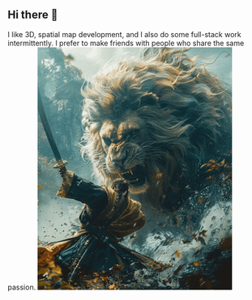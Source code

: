 ## Hi there 👋
I like 3D, spatial map development, and I also do some full-stack work intermittently. 
I prefer to make friends with people who share the same passion.
<img src="https://github.com/leongaooo/leongaooo/blob/main/lion.gif" style="margin: 0 auto;" />
<!--
**leongaooo/leongaooo** is a ✨ _special_ ✨ repository because its `README.md` (this file) appears on your GitHub profile.

Here are some ideas to get you started:

- 🔭 I’m currently working on ...
- 🌱 I’m currently learning ...
- 👯 I’m looking to collaborate on ...
- 🤔 I’m looking for help with ...
- 💬 Ask me about ...
- 📫 How to reach me: ...
- 😄 Pronouns: ...
- ⚡ Fun fact: ...
-->

